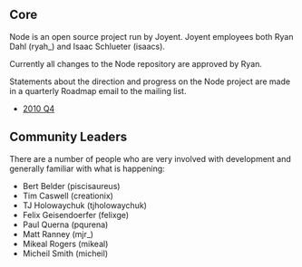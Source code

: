 ## Core

Node is an open source project run by Joyent. Joyent employees both Ryan Dahl (ryah_) and Isaac Schlueter (isaacs). 

Currently all changes to the Node repository are approved by Ryan. 

Statements about the direction and progress on the Node project are made in a quarterly Roadmap email to the mailing list.

* [2010 Q4](http://permalink.gmane.org/gmane.comp.lang.javascript.nodejs/14462)


## Community Leaders

There are a number of people who are very involved with development and generally familiar with what is happening:

* Bert Belder (piscisaureus)
* Tim Caswell (creationix)
* TJ Holowaychuk (tjholowaychuk)
* Felix Geisendoerfer (felixge) 
* Paul Querna (pqurena)
* Matt Ranney (mjr_)
* Mikeal Rogers (mikeal)
* Micheil Smith (micheil)
